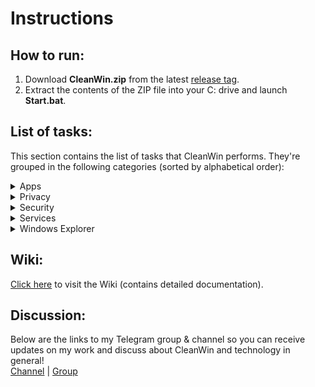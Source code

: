 # Instructions

## How to run:
1. Download **CleanWin.zip** from the latest [release tag](https://github.com/PratyakshM/CleanWin/releases/tag/0.2).
2. Extract the contents of the ZIP file into your C: drive and launch **Start.bat**.    

## List of tasks:
This section contains the list of tasks that CleanWin performs. They're grouped in the following categories (sorted by alphabetical order):
<details>
<summary>Apps</summary>
List of apps removed:
<br>3D Viewer        
<br>Alarms and Clock
<br>Cortana  
<br>Camera  
<br>Feedback Hub 
<br>Get Help      
<br>Get started  
<br>Groove Music  
<br>Mail and Calendar  
<br>Messaging  
<br>Maps  
<br>Microsoft News  
<br>Microsoft Solitaire Collection  
<br>Mixed Reality Portal  
<br>Movies & TV  
<br>OneConnect  
<br>Office  
<br>Office Lens  
<br>OneNote  
<br>Paint 3D  
<br>People  
<br>Sway  
<br>Skype  
<br>Sticky Notes  
<br>Whiteboard  
<br>Your Phone  
<br><br>List of apps installed:
<br>7-zip
</details>

<details>
<summary>Privacy</summary>
Disable maps updates
<br>Disable feedback
<br>Disable advertising ID
<br>Disable location tracking
<br>Disable background apps
</details>

<details>
<summary>Security</summary>
Enable automatic login when PC restarts after installing a Windows Update
<br>Disable Server Message Block
<br>Disable Meltdown compatibility flag
</details>   

<details>
<summary>Services</summary>
Disable Windows Update delivery via P2P and LAN
<br>Disable AutoPlay
<br>Disable Autorun
<br>Disable disk defragmentation
<br>Set BIOS time to UTC
</details>

<details>
<summary>Windows Explorer</summary>
Disable Search Indexing when on battery power
<br>Show verbose status
<br>Use Print Screen key to open Snip & Sketch overlay
<br>Hide language icon from taskbar
<br>Disable sticky keys prompt
<br>Set Explorer to open This PC instead of Quick access
<br>Hide 3D Objects tabs from This PC and Quick Access
<br>Hide task view icon from taskbar
<br>Show all tray icons on taskbar
<br>Show seconds in taskbar clock
</details>

## Wiki:
[Click here](https://github.com/PratyakshM/CleanWin/wiki/Wiki) to visit the Wiki (contains detailed documentation).      


## Discussion:
Below are the links to my Telegram group & channel so you can receive updates on my work and discuss about CleanWin and technology in general!  
[Channel](https://t.me/PratyakshProjects) | [Group](https://t.me/pratt_community)   
